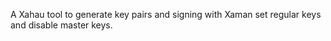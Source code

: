 A Xahau tool to generate key pairs and signing with Xaman set regular keys and disable master keys.
